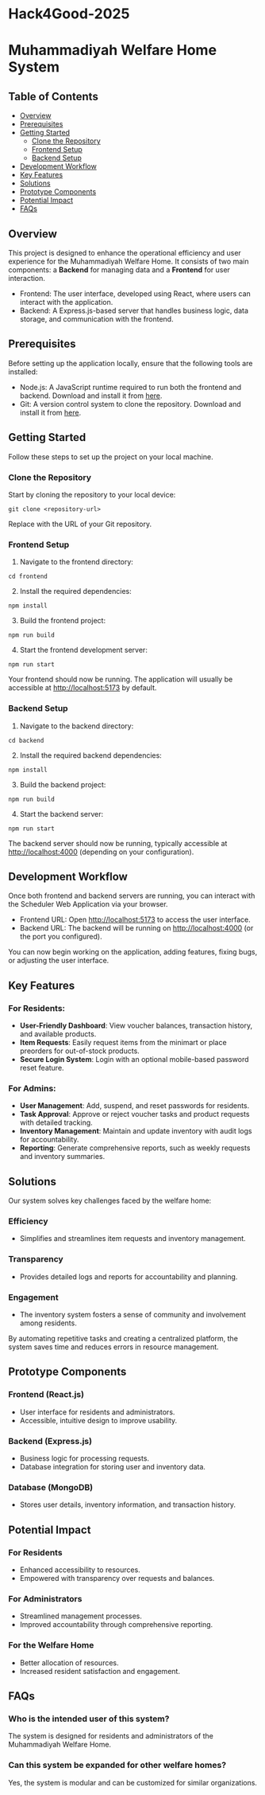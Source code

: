 # Hack4Good-2025

# Muhammadiyah Welfare Home System

## Table of Contents

- [Overview](#overview)
- [Prerequisites](#prerequisites)
- [Getting Started](#getting-started)
  - [Clone the Repository](#clone-the-repository)
  - [Frontend Setup](#frontend-setup)
  - [Backend Setup](#backend-setup)
- [Development Workflow](#development-workflow)
- [Key Features](#key-features)
- [Solutions](#solutions)
- [Prototype Components](#prototype-components)
- [Potential Impact](#potential-impact)
- [FAQs](#faqs)

## Overview

This project is designed to enhance the operational efficiency and user experience for the Muhammadiyah Welfare Home. It consists of two main components: a **Backend** for managing data and a **Frontend** for user interaction.

- Frontend: The user interface, developed using React, where users can interact with the application.
- Backend: A Express.js-based server that handles business logic, data storage, and communication with the frontend.

## Prerequisites

Before setting up the application locally, ensure that the following tools are installed:

- Node.js: A JavaScript runtime required to run both the frontend and backend. Download and install it from [here](https://nodejs.org/en).
- Git: A version control system to clone the repository. Download and install it from [here](https://git-scm.com).

## Getting Started

Follow these steps to set up the project on your local machine.

### Clone the Repository

Start by cloning the repository to your local device:

`git clone <repository-url>`

Replace <repository-url> with the URL of your Git repository.

### Frontend Setup

1. Navigate to the frontend directory:

`cd frontend`

2. Install the required dependencies:

`npm install`

3. Build the frontend project:

`npm run build`

4. Start the frontend development server:

`npm run start`

Your frontend should now be running. The application will usually be accessible at [http://localhost:5173](http://localhost:5173) by default.

### Backend Setup

1. Navigate to the backend directory:

`cd backend`

2. Install the required backend dependencies:

`npm install`

3. Build the backend project:

`npm run build`

4. Start the backend server:

`npm run start`

The backend server should now be running, typically accessible at [http://localhost:4000](http://localhost:4000) (depending on your configuration).

## Development Workflow

Once both frontend and backend servers are running, you can interact with the Scheduler Web Application via your browser.

- Frontend URL: Open [http://localhost:5173](http://localhost:5173) to access the user interface.
- Backend URL: The backend will be running on [http://localhost:4000](http://localhost:4000) (or the port you configured).

You can now begin working on the application, adding features, fixing bugs, or adjusting the user interface.

## Key Features

### For Residents:

- **User-Friendly Dashboard**: View voucher balances, transaction history, and available products.
- **Item Requests**: Easily request items from the minimart or place preorders for out-of-stock products.
- **Secure Login System**: Login with an optional mobile-based password reset feature.

### For Admins:

- **User Management**: Add, suspend, and reset passwords for residents.
- **Task Approval**: Approve or reject voucher tasks and product requests with detailed tracking.
- **Inventory Management**: Maintain and update inventory with audit logs for accountability.
- **Reporting**: Generate comprehensive reports, such as weekly requests and inventory summaries.

## Solutions

Our system solves key challenges faced by the welfare home:

### Efficiency

- Simplifies and streamlines item requests and inventory management.

### Transparency

- Provides detailed logs and reports for accountability and planning.

### Engagement

- The inventory system fosters a sense of community and involvement among residents.

By automating repetitive tasks and creating a centralized platform, the system saves time and reduces errors in resource management.

## Prototype Components

### Frontend (React.js)

- User interface for residents and administrators.
- Accessible, intuitive design to improve usability.

### Backend (Express.js)

- Business logic for processing requests.
- Database integration for storing user and inventory data.

### Database (MongoDB)

- Stores user details, inventory information, and transaction history.

## Potential Impact

### For Residents

- Enhanced accessibility to resources.
- Empowered with transparency over requests and balances.

### For Administrators

- Streamlined management processes.
- Improved accountability through comprehensive reporting.

### For the Welfare Home

- Better allocation of resources.
- Increased resident satisfaction and engagement.

## FAQs

### Who is the intended user of this system?

The system is designed for residents and administrators of the Muhammadiyah Welfare Home.

### Can this system be expanded for other welfare homes?

Yes, the system is modular and can be customized for similar organizations.
